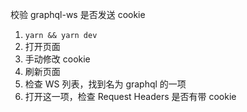 校验 graphql-ws 是否发送 cookie

1. `yarn && yarn dev`
2. 打开页面
3. 手动修改 cookie
4. 刷新页面
5. 检查 WS 列表，找到名为 graphql 的一项
6. 打开这一项，检查 Request Headers 是否有带 cookie

